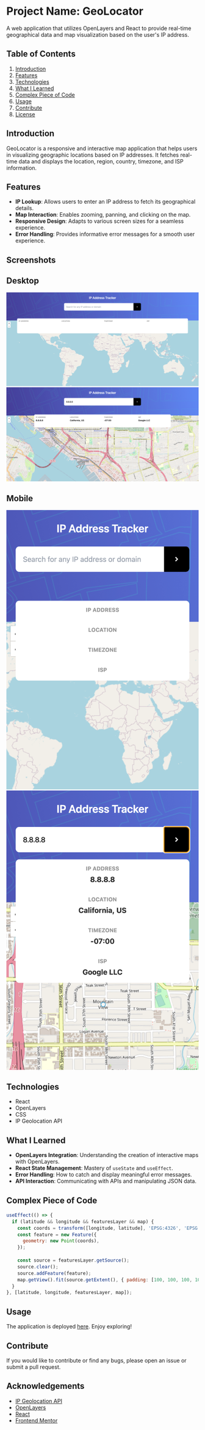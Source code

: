 # Project Name: GeoLocator

A web application that utilizes OpenLayers and React to provide real-time geographical data and map visualization based on the user's IP address.

## Table of Contents

1. [Introduction](#introduction)
2. [Features](#features)
3. [Technologies](#technologies)
4. [What I Learned](#what-i-learned)
5. [Complex Piece of Code](#complex-piece-of-code)
6. [Usage](#usage)
7. [Contribute](#contribute)
8. [License](#license)

## Introduction

GeoLocator is a responsive and interactive map application that helps users in visualizing geographic locations based on IP addresses. It fetches real-time data and displays the location, region, country, timezone, and ISP information.

## Features

- **IP Lookup**: Allows users to enter an IP address to fetch its geographical details.
- **Map Interaction**: Enables zooming, panning, and clicking on the map.
- **Responsive Design**: Adapts to various screen sizes for a seamless experience.
- **Error Handling**: Provides informative error messages for a smooth user experience.


## Screenshots

## Desktop

![Desktop](./ip-address-tracker-app/public/screenshots/desktop.png)
![Desktop Active](./ip-address-tracker-app/public/screenshots/desktop-active.png)

## Mobile

![Mobile](./ip-address-tracker-app/public/screenshots/mobile.png)
![Mobile Active](./ip-address-tracker-app/public/screenshots/mobile-active.png)

## Technologies

- React
- OpenLayers
- CSS
- IP Geolocation API

## What I Learned

- **OpenLayers Integration**: Understanding the creation of interactive maps with OpenLayers.
- **React State Management**: Mastery of `useState` and `useEffect`.
- **Error Handling**: How to catch and display meaningful error messages.
- **API Interaction**: Communicating with APIs and manipulating JSON data.

## Complex Piece of Code

```jsx
useEffect(() => {
  if (latitude && longitude && featuresLayer && map) {
    const coords = transform([longitude, latitude], 'EPSG:4326', 'EPSG:3857');
    const feature = new Feature({
      geometry: new Point(coords),
    });

    const source = featuresLayer.getSource();
    source.clear();
    source.addFeature(feature);
    map.getView().fit(source.getExtent(), { padding: [100, 100, 100, 100] });
  }
}, [latitude, longitude, featuresLayer, map]);

```

## Usage

The application is deployed [here](). Enjoy exploring!


## Contribute

If you would like to contribute or find any bugs, please open an issue or submit a pull request.

## Acknowledgements

- [IP Geolocation API](https://ipgeolocation.io/)
- [OpenLayers](https://openlayers.org/)
- [React](https://reactjs.org/)
- [Frontend Mentor](https://www.frontendmentor.io/)
